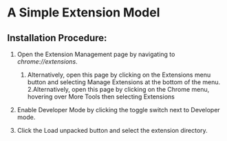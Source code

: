 # A Simple Extension Model

## Installation Procedure:

1. Open the Extension Management page by navigating to *chrome://extensions*.
    1. Alternatively, open this page by clicking on the Extensions menu button and selecting Manage Extensions at the bottom of the menu.
    2.Alternatively, open this page by clicking on the Chrome menu, hovering over More Tools then selecting Extensions
2. Enable Developer Mode by clicking the toggle switch next to Developer mode.

3. Click the Load unpacked button and select the extension directory.

